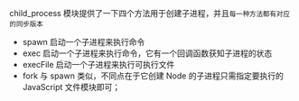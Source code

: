 child_process 模块提供了一下四个方法用于创建子进程，并且`每一种方法都有对应的同步版本`

- spawn 启动一个子进程来执行命令
- exec 启动一个子进程来执行命令，它有一个回调函数获知子进程的状态
- execFile 启动一个子进程来执行可执行文件
- fork 与 spawn 类似，不同点在于它创建 Node 的子进程只需指定要执行的 JavaScript 文件模块即可；

